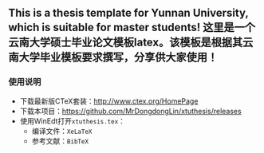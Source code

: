 ## This is a thesis template for Yunnan University, which is suitable for master students! 这里是一个云南大学硕士毕业论文模板latex。该模板是根据其云南大学毕业模板要求撰写，分享供大家使用！
### 使用说明

- 下载最新版CTeX套装：http://www.ctex.org/HomePage
- 下载本项目：https://github.com/MrDongdongLin/xtuthesis/releases
- 使用WinEdt打开`xtuthesis.tex`：
	- 编译文件：`XeLaTeX`
	- 参考文献：`BibTeX`
